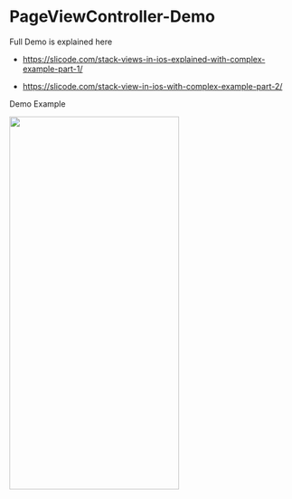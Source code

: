 # PageViewController-Demo

Full Demo is explained here

  - https://slicode.com/stack-views-in-ios-explained-with-complex-example-part-1/
  
  - https://slicode.com/stack-view-in-ios-with-complex-example-part-2/
  
  Demo Example
  
  <img src="https://i2.wp.com/slicode.com/wp-content/uploads/2020/02/Simulator-Screen-Shot-iPhone-11-Pro-Max-2020-02-29-at-22.19.35.png?resize=946%2C2048&ssl=1" width="300" height="660">
